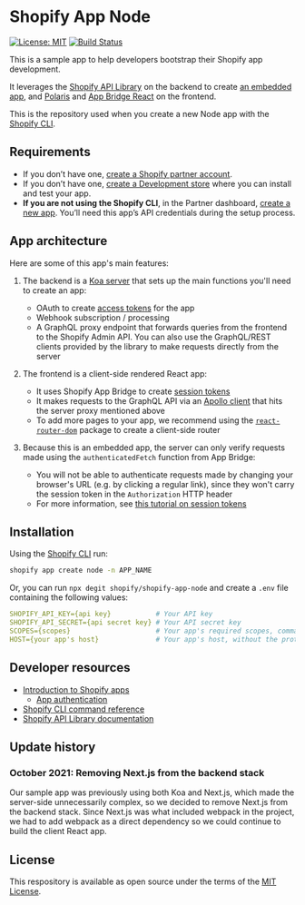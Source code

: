# Shopify App Node

[![License: MIT](https://img.shields.io/badge/License-MIT-green.svg)](LICENSE.md)
[![Build Status](https://travis-ci.com/Shopify/shopify-app-node.svg?branch=master)](https://travis-ci.com/Shopify/shopify-app-node)

This is a sample app to help developers bootstrap their Shopify app development.

It leverages the [Shopify API Library](https://github.com/Shopify/shopify-node-api) on the backend to create [an embedded app](https://shopify.dev/apps/tools/app-bridge/getting-started#embed-your-app-in-the-shopify-admin), and [Polaris](https://github.com/Shopify/polaris-react) and [App Bridge React](https://shopify.dev/tools/app-bridge/react-components) on the frontend.

This is the repository used when you create a new Node app with the [Shopify CLI](https://shopify.dev/apps/tools/cli).

## Requirements

- If you don’t have one, [create a Shopify partner account](https://partners.shopify.com/signup).
- If you don’t have one, [create a Development store](https://help.shopify.com/en/partners/dashboard/development-stores#create-a-development-store) where you can install and test your app.
- **If you are not using the Shopify CLI**, in the Partner dashboard, [create a new app](https://help.shopify.com/en/api/tools/partner-dashboard/your-apps#create-a-new-app). You’ll need this app’s API credentials during the setup process.

## App architecture

Here are some of this app's main features:

1. The backend is a [Koa server](/server/server.js) that sets up the main functions you'll need to create an app:

   - OAuth to create [access tokens](https://shopify.dev/apps/auth/oauth) for the app
   - Webhook subscription / processing
   - A GraphQL proxy endpoint that forwards queries from the frontend to the Shopify Admin API. You can also use the GraphQL/REST clients provided by the library to make requests directly from the server

1. The frontend is a client-side rendered React app:

   - It uses Shopify App Bridge to create [session tokens](https://shopify.dev/apps/auth/session-tokens/how-session-tokens-work)
   - It makes requests to the GraphQL API via an [Apollo client](/client/components/App.js) that hits the server proxy mentioned above
   - To add more pages to your app, we recommend using the [`react-router-dom`](https://www.npmjs.com/package/react-router-dom) package to create a client-side router

1. Because this is an embedded app, the server can only verify requests made using the `authenticatedFetch` function from App Bridge:

   - You will not be able to authenticate requests made by changing your browser's URL (e.g. by clicking a regular link), since they won't carry the session token in the `Authorization` HTTP header
   - For more information, see [this tutorial on session tokens](https://shopify.dev/apps/auth/session-tokens/app-bridge-utilities)

## Installation

Using the [Shopify CLI](https://github.com/Shopify/shopify-cli) run:

```sh
shopify app create node -n APP_NAME
```

Or, you can run `npx degit shopify/shopify-app-node` and create a `.env` file containing the following values:

```yaml
SHOPIFY_API_KEY={api key}           # Your API key
SHOPIFY_API_SECRET={api secret key} # Your API secret key
SCOPES={scopes}                     # Your app's required scopes, comma-separated
HOST={your app's host}              # Your app's host, without the protocol prefix
```

## Developer resources

- [Introduction to Shopify apps](https://shopify.dev/apps/getting-started)
  - [App authentication](https://shopify.dev/apps/auth)
- [Shopify CLI command reference](https://shopify.dev/apps/tools/cli/app)
- [Shopify API Library documentation](https://github.com/Shopify/shopify-node-api/tree/main/docs)

## Update history

### October 2021: Removing Next.js from the backend stack

Our sample app was previously using both Koa and Next.js, which made the server-side unnecessarily complex, so we decided to remove Next.js from the backend stack. Since Next.js was what included webpack in the project, we had to add webpack as a direct dependency so we could continue to build the client React app.

## License

This respository is available as open source under the terms of the [MIT License](https://opensource.org/licenses/MIT).
